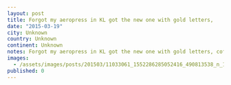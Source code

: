 ```yaml
---
layout: post
title: Forgot my aeropress in KL got the new one with gold letters,
date: "2015-03-19"
city: Unknown
country: Unknown
continent: Unknown
notes: Forgot my aeropress in KL got the new one with gold letters, coffee game complete. #worldcoffeetour
images:
  - /assets/images/posts/201503/11033061_1552286285052416_490813538_n_17841715912001623.jpg
published: 0
---
```

